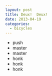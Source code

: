 ```yaml
---
layout: post
title: Deux!  Deux!
date: 2013-04-19
categories:
  - bicycles
---
```


* push
* master
* master
* honk
* honk
* honk
